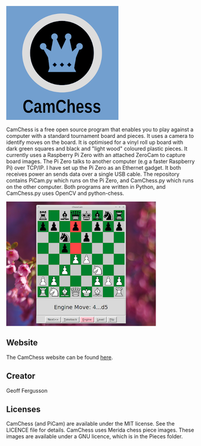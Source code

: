 ![Logo](Images/Logo.png)

CamChess is a free open source program that enables you to play against a computer with a standard tournament board and pieces. It uses a camera to identify moves on the board. It is optimised for a vinyl roll up board with dark green squares and black and "light wood" coloured plastic pieces. It currently uses a Raspberry Pi Zero with an attached ZeroCam to capture board images. The Pi Zero talks to another computer (e.g a faster Raspberry Pi) over TCP/IP. I have set up the Pi Zero as an Ethernet gadget. It both receives power an sends data over a single USB cable. The repository contains PiCam.py which runs on the Pi Zero, and CamChess.py which runs on the other computer. Both programs are written in Python, and CamChess.py uses OpenCV and python-chess.

![Screen Shot](Images/Screen.png)

## Website

The CamChess website can be found [here](https://camchess.blogspot.com).

## Creator

Geoff Fergusson

## Licenses

CamChess (and PiCam) are available under the MIT license. See the LICENCE file for details. CamChess uses Merida chess piece images. These images are available under a GNU licence, which is in the Pieces folder.
